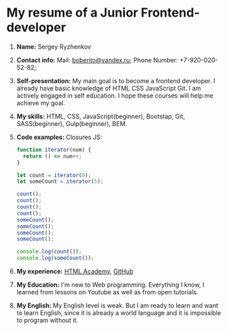 # My resume of a Junior Frontend-developer

1. **Name:** Sergey Ryzhenkov
2. **Contact info:**
   Mail: bobento@yandex.ru;
   Phone Number: +7-920-020-52-82;
3. **Self-presentation:**
   My main goal is to become a frontend developer.
   I already have basic knowledge of HTML CSS JavaScript Git.
   I am actively engaged in self education.
   I hope these courses will help me achieve my goal.
4. **My skills:**
   HTML, CSS, JavaScript(beginner), Bootstap, Git, SASS(beginner), Gulp(beginner), BEM.
5. **Code examples:**
   Closures JS:

   ```javascript
   function iterator(num) {
     return () => num++;
   }

   let count = iterator(0);
   let someCount = iterator(5);

   count();
   count();
   count();
   count();
   someCount();
   someCount();
   someCount();
   someCount();

   console.log(count());
   console.log(someCount());
   ```

6. **My experience:**
   [HTML Academy](https://htmlacademy.ru/profile/id1361487),
   [GitHub](https://github.com/Likvidas)

7. **My Education:**
   I'm new to Web programming.
   Everything I know, I learned from lessons on Youtube as well as from open tutorials.

8. **My English:**
   My English level is weak.
   But I am ready to learn and want to learn English, since it is already a world language and it is impossible to program without it.

